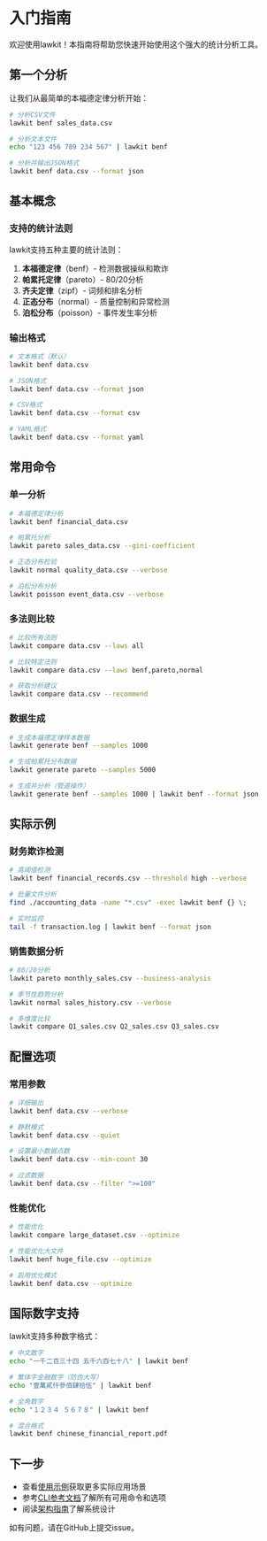 # 入门指南

欢迎使用lawkit！本指南将帮助您快速开始使用这个强大的统计分析工具。

## 第一个分析

让我们从最简单的本福德定律分析开始：

```bash
# 分析CSV文件
lawkit benf sales_data.csv

# 分析文本文件
echo "123 456 789 234 567" | lawkit benf

# 分析并输出JSON格式
lawkit benf data.csv --format json
```

## 基本概念

### 支持的统计法则

lawkit支持五种主要的统计法则：

1. **本福德定律**（benf）- 检测数据操纵和欺诈
2. **帕累托定律**（pareto）- 80/20分析
3. **齐夫定律**（zipf）- 词频和排名分析
4. **正态分布**（normal）- 质量控制和异常检测
5. **泊松分布**（poisson）- 事件发生率分析

### 输出格式

```bash
# 文本格式（默认）
lawkit benf data.csv

# JSON格式
lawkit benf data.csv --format json

# CSV格式
lawkit benf data.csv --format csv

# YAML格式
lawkit benf data.csv --format yaml
```

## 常用命令

### 单一分析

```bash
# 本福德定律分析
lawkit benf financial_data.csv

# 帕累托分析
lawkit pareto sales_data.csv --gini-coefficient

# 正态分布检验
lawkit normal quality_data.csv --verbose

# 泊松分布分析
lawkit poisson event_data.csv --verbose
```

### 多法则比较

```bash
# 比较所有法则
lawkit compare data.csv --laws all

# 比较特定法则
lawkit compare data.csv --laws benf,pareto,normal

# 获取分析建议
lawkit compare data.csv --recommend
```

### 数据生成

```bash
# 生成本福德定律样本数据
lawkit generate benf --samples 1000

# 生成帕累托分布数据
lawkit generate pareto --samples 5000

# 生成并分析（管道操作）
lawkit generate benf --samples 1000 | lawkit benf --format json
```

## 实际示例

### 财务欺诈检测

```bash
# 高阈值检测
lawkit benf financial_records.csv --threshold high --verbose

# 批量文件分析
find ./accounting_data -name "*.csv" -exec lawkit benf {} \;

# 实时监控
tail -f transaction.log | lawkit benf --format json
```

### 销售数据分析

```bash
# 80/20分析
lawkit pareto monthly_sales.csv --business-analysis

# 季节性趋势分析
lawkit normal sales_history.csv --verbose

# 多维度比较
lawkit compare Q1_sales.csv Q2_sales.csv Q3_sales.csv
```

## 配置选项

### 常用参数

```bash
# 详细输出
lawkit benf data.csv --verbose

# 静默模式
lawkit benf data.csv --quiet

# 设置最小数据点数
lawkit benf data.csv --min-count 30

# 过滤数据
lawkit benf data.csv --filter ">=100"
```

### 性能优化

```bash
# 性能优化
lawkit compare large_dataset.csv --optimize

# 性能优化大文件
lawkit benf huge_file.csv --optimize

# 启用优化模式
lawkit benf data.csv --optimize
```

## 国际数字支持

lawkit支持多种数字格式：

```bash
# 中文数字
echo "一千二百三十四 五千六百七十八" | lawkit benf

# 繁体字金融数字（防伪大写）
echo "壹萬貳仟參佰肆拾伍" | lawkit benf

# 全角数字
echo "１２３４ ５６７８" | lawkit benf

# 混合格式
lawkit benf chinese_financial_report.pdf
```

## 下一步

- 查看[使用示例](examples_zh.md)获取更多实际应用场景
- 参考[CLI参考文档](../reference/cli-reference_zh.md)了解所有可用命令和选项
- 阅读[架构指南](../guides/architecture_zh.md)了解系统设计

如有问题，请在GitHub上提交issue。